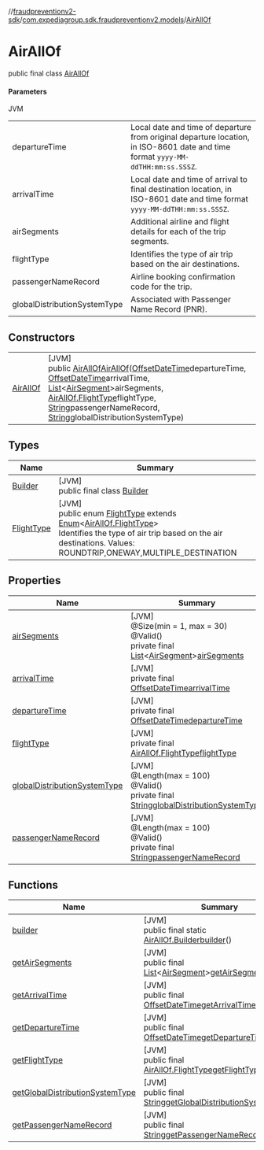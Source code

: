 //[fraudpreventionv2-sdk](../../../index.md)/[com.expediagroup.sdk.fraudpreventionv2.models](../index.md)/[AirAllOf](index.md)

# AirAllOf

public final class [AirAllOf](index.md)

#### Parameters

JVM

| | |
|---|---|
| departureTime | Local date and time of departure from original departure location, in ISO-8601 date and time format `yyyy-MM-ddTHH:mm:ss.SSSZ`. |
| arrivalTime | Local date and time of arrival to final destination location, in ISO-8601 date and time format `yyyy-MM-ddTHH:mm:ss.SSSZ`. |
| airSegments | Additional airline and flight details for each of the trip segments. |
| flightType | Identifies the type of air trip based on the air destinations. |
| passengerNameRecord | Airline booking confirmation code for the trip. |
| globalDistributionSystemType | Associated with Passenger Name Record (PNR). |

## Constructors

| | |
|---|---|
| [AirAllOf](-air-all-of.md) | [JVM]<br>public [AirAllOf](index.md)[AirAllOf](-air-all-of.md)([OffsetDateTime](https://docs.oracle.com/javase/8/docs/api/java/time/OffsetDateTime.html)departureTime, [OffsetDateTime](https://docs.oracle.com/javase/8/docs/api/java/time/OffsetDateTime.html)arrivalTime, [List](https://docs.oracle.com/javase/8/docs/api/java/util/List.html)&lt;[AirSegment](../-air-segment/index.md)&gt;airSegments, [AirAllOf.FlightType](-flight-type/index.md)flightType, [String](https://docs.oracle.com/javase/8/docs/api/java/lang/String.html)passengerNameRecord, [String](https://docs.oracle.com/javase/8/docs/api/java/lang/String.html)globalDistributionSystemType) |

## Types

| Name | Summary |
|---|---|
| [Builder](-builder/index.md) | [JVM]<br>public final class [Builder](-builder/index.md) |
| [FlightType](-flight-type/index.md) | [JVM]<br>public enum [FlightType](-flight-type/index.md) extends [Enum](https://docs.oracle.com/javase/8/docs/api/java/lang/Enum.html)&lt;[AirAllOf.FlightType](-flight-type/index.md)&gt;<br>Identifies the type of air trip based on the air destinations. Values: ROUNDTRIP,ONEWAY,MULTIPLE_DESTINATION |

## Properties

| Name | Summary |
|---|---|
| [airSegments](index.md#-999346569%2FProperties%2F-173342751) | [JVM]<br>@Size(min = 1, max = 30)<br>@Valid()<br>private final [List](https://docs.oracle.com/javase/8/docs/api/java/util/List.html)&lt;[AirSegment](../-air-segment/index.md)&gt;[airSegments](index.md#-999346569%2FProperties%2F-173342751) |
| [arrivalTime](index.md#-1574067557%2FProperties%2F-173342751) | [JVM]<br>private final [OffsetDateTime](https://docs.oracle.com/javase/8/docs/api/java/time/OffsetDateTime.html)[arrivalTime](index.md#-1574067557%2FProperties%2F-173342751) |
| [departureTime](index.md#1666888320%2FProperties%2F-173342751) | [JVM]<br>private final [OffsetDateTime](https://docs.oracle.com/javase/8/docs/api/java/time/OffsetDateTime.html)[departureTime](index.md#1666888320%2FProperties%2F-173342751) |
| [flightType](index.md#-567589841%2FProperties%2F-173342751) | [JVM]<br>private final [AirAllOf.FlightType](-flight-type/index.md)[flightType](index.md#-567589841%2FProperties%2F-173342751) |
| [globalDistributionSystemType](index.md#-22762359%2FProperties%2F-173342751) | [JVM]<br>@Length(max = 100)<br>@Valid()<br>private final [String](https://docs.oracle.com/javase/8/docs/api/java/lang/String.html)[globalDistributionSystemType](index.md#-22762359%2FProperties%2F-173342751) |
| [passengerNameRecord](index.md#435974155%2FProperties%2F-173342751) | [JVM]<br>@Length(max = 100)<br>@Valid()<br>private final [String](https://docs.oracle.com/javase/8/docs/api/java/lang/String.html)[passengerNameRecord](index.md#435974155%2FProperties%2F-173342751) |

## Functions

| Name | Summary |
|---|---|
| [builder](builder.md) | [JVM]<br>public final static [AirAllOf.Builder](-builder/index.md)[builder](builder.md)() |
| [getAirSegments](get-air-segments.md) | [JVM]<br>public final [List](https://docs.oracle.com/javase/8/docs/api/java/util/List.html)&lt;[AirSegment](../-air-segment/index.md)&gt;[getAirSegments](get-air-segments.md)() |
| [getArrivalTime](get-arrival-time.md) | [JVM]<br>public final [OffsetDateTime](https://docs.oracle.com/javase/8/docs/api/java/time/OffsetDateTime.html)[getArrivalTime](get-arrival-time.md)() |
| [getDepartureTime](get-departure-time.md) | [JVM]<br>public final [OffsetDateTime](https://docs.oracle.com/javase/8/docs/api/java/time/OffsetDateTime.html)[getDepartureTime](get-departure-time.md)() |
| [getFlightType](get-flight-type.md) | [JVM]<br>public final [AirAllOf.FlightType](-flight-type/index.md)[getFlightType](get-flight-type.md)() |
| [getGlobalDistributionSystemType](get-global-distribution-system-type.md) | [JVM]<br>public final [String](https://docs.oracle.com/javase/8/docs/api/java/lang/String.html)[getGlobalDistributionSystemType](get-global-distribution-system-type.md)() |
| [getPassengerNameRecord](get-passenger-name-record.md) | [JVM]<br>public final [String](https://docs.oracle.com/javase/8/docs/api/java/lang/String.html)[getPassengerNameRecord](get-passenger-name-record.md)() |
